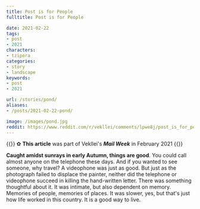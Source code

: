 ```yaml
---
title: Post is for People
fulltitle: Post is for People

date: 2021-02-22
tags:
- post
- 2021
characters:
- tzipora
categories:
- story
- landscape
keywords:
- post
- 2021

url: /stories/pond/
aliases:
- /posts/2021-02-22-pond/

image: /images/pond.jpg
reddit: https://www.reddit.com/r/vekllei/comments/lpwe8j/post_is_for_people/
---
```


{{<note>}}
✿ **This article** was part of Vekllei's ***Mail Week*** in February 2021
{{</note>}}

**Caught amidst sunrays in early Autumn, things are good**. You could call almost anyone on the telephone these days. And if you wanted to see someone, why travel? A videophone was just as good. But just as the photograph failed to displace the painter, neither did the telephone or videophone succeed in killing the hand-written letter. There was something thoughtful about it. It was intimate, but also dependent on memory. Memories of people, memories of places. It was slower, yes, but that's just how life worked in this country. It is a good way to live.
